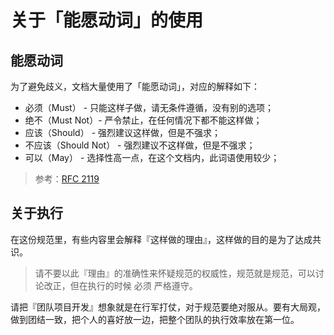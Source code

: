 # 关于「能愿动词」的使用

## 能愿动词

为了避免歧义，文档大量使用了「能愿动词」，对应的解释如下：

- 必须（Must） - 只能这样子做，请无条件遵循，没有别的选项；
- 绝不（Must Not）- 严令禁止，在任何情况下都不能这样做；
- 应该（Should） - 强烈建议这样做，但是不强求；
- 不应该（Should Not） - 强烈建议不这样做，但是不强求；
- 可以（May） - 选择性高一点，在这个文档内，此词语使用较少；

> 参考：[RFC 2119](http://www.ietf.org/rfc/rfc2119.txt)

## 关于执行

在这份规范里，有些内容里会解释『这样做的理由』，这样做的目的是为了达成共识。

> 请不要以此『理由』的准确性来怀疑规范的权威性，规范就是规范，可以讨论改正，但在执行的时候 必须 严格遵守。

请把『团队项目开发』想象就是在行军打仗，对于规范要绝对服从。要有大局观，做到团结一致，把个人的喜好放一边，把整个团队的执行效率放在第一位。